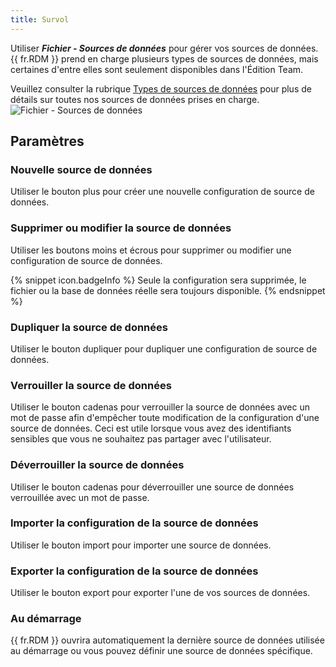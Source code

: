 ```yaml
---
title: Survol
---
```

Utiliser ***Fichier - Sources de données*** pour gérer vos sources de données. {{ fr.RDM }} prend en charge plusieurs types de sources de données, mais certaines d'entre elles sont seulement disponibles dans l'Édition Team.  

Veuillez consulter la rubrique [Types de sources de données](/fr/rdm/mac/data-sources/data-sources-types/) pour plus de détails sur toutes nos sources de données prises en charge.  
![Fichier - Sources de données](https://webdevolutions.azureedge.net/docs/fr/rdm/mac/clip0054.png) 

## Paramètres 

### Nouvelle source de données 

Utiliser le bouton plus pour créer une nouvelle configuration de source de données. 

### Supprimer ou modifier la source de données 

Utiliser les boutons moins et écrous pour supprimer ou modifier une configuration de source de données. 

{% snippet icon.badgeInfo %}
Seule la configuration sera supprimée, le fichier ou la base de données réelle sera toujours disponible. 
{% endsnippet %}
 
### Dupliquer la source de données 

Utiliser le bouton dupliquer pour dupliquer une configuration de source de données. 

### Verrouiller la source de données 

Utiliser le bouton cadenas pour verrouiller la source de données avec un mot de passe afin d'empêcher toute modification de la configuration d'une source de données. Ceci est utile lorsque vous avez des identifiants sensibles que vous ne souhaitez pas partager avec l'utilisateur. 

### Déverrouiller la source de données 

Utiliser le bouton cadenas pour déverrouiller une source de données verrouillée avec un mot de passe. 

### Importer la configuration de la source de données 

Utiliser le bouton import pour importer une source de données. 

### Exporter la configuration de la source de données 

Utiliser le bouton export pour exporter l'une de vos sources de données. 

### Au démarrage 

{{ fr.RDM }} ouvrira automatiquement la dernière source de données utilisée au démarrage ou vous pouvez définir une source de données spécifique. 

